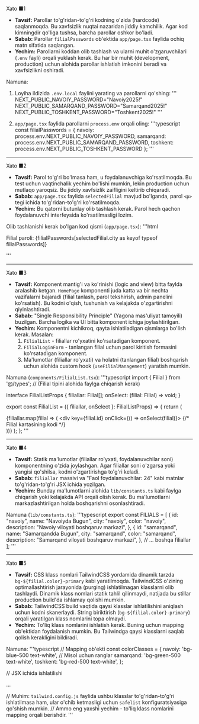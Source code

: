 Xato ■1
- **Tavsif:** Parollar to'g'ridan-to'g'ri kodning o'zida (hardcode) saqlanmoqda. Bu xavfsizlik nuqtai nazaridan jiddiy kamchilik. Agar kod kimningdir qo'liga tushsa, barcha parollar oshkor bo'ladi.
- **Sabab:** Parollar `filialPasswords` ob'ektida `app/page.tsx` faylida ochiq matn sifatida saqlangan.
- **Yechim:** Parollarni koddan olib tashlash va ularni muhit o'zgaruvchilari (`.env` fayli) orqali yuklash kerak. Bu har bir muhit (development, production) uchun alohida parollar ishlatish imkonini beradi va xavfsizlikni oshiradi.

Namuna:
1. Loyiha ildizida `.env.local` faylini yarating va parollarni qo'shing:
'''
NEXT_PUBLIC_NAVOIY_PASSWORD="Navoiy2025!"
NEXT_PUBLIC_SAMARQAND_PASSWORD="Samarqand2025!"
NEXT_PUBLIC_TOSHKENT_PASSWORD="Toshkent2025!"
'''

2. `app/page.tsx` faylida parollarni `process.env` orqali oling:
'''typescript
const filialPasswords = {
  navoiy: process.env.NEXT_PUBLIC_NAVOIY_PASSWORD,
  samarqand: process.env.NEXT_PUBLIC_SAMARQAND_PASSWORD,
  toshkent: process.env.NEXT_PUBLIC_TOSHKENT_PASSWORD
};
'''

---

Xato ■2
- **Tavsif:** Parol to'g'ri bo'lmasa ham, u foydalanuvchiga ko'rsatilmoqda. Bu test uchun vaqtinchalik yechim bo'lishi mumkin, lekin production uchun mutlaqo yaroqsiz. Bu jiddiy xavfsizlik zaifligini keltirib chiqaradi.
- **Sabab:** `app/page.tsx` faylida `selectedFilial` mavjud bo'lganda, parol `<p>` tegi ichida to'g'ridan-to'g'ri ko'rsatilmoqda.
- **Yechim:** Bu qatorni butunlay olib tashlash kerak. Parol hech qachon foydalanuvchi interfeysida ko'rsatilmasligi lozim.

Olib tashlanishi kerak bo'lgan kod qismi (`app/page.tsx`):
'''html
<p className="mt-2 text-xs sm:text-sm text-gray-500">
  Filial paroli: {filialPasswords[selectedFilial.city as keyof typeof filialPasswords]}
</p>
'''

---

Xato ■3
- **Tavsif:** Komponent mantig'i va ko'rinishi (logic and view) bitta faylda aralashib ketgan. `HomePage` komponenti juda katta va bir nechta vazifalarni bajaradi (filial tanlash, parol tekshirish, admin panelini ko'rsatish). Bu kodni o'qish, tushunish va kelajakda o'zgartirishni qiyinlashtiradi.
- **Sabab:** "Single Responsibility Principle" (Yagona mas'uliyat tamoyili) buzilgan. Barcha logika va UI bitta komponent ichiga joylashtirilgan.
- **Yechim:** Komponentni kichikroq, qayta ishlatiladigan qismlarga bo'lish kerak. Masalan:
    1.  `FilialList` - filiallar ro'yxatini ko'rsatadigan komponent.
    2.  `FilialLoginForm` - tanlangan filial uchun parol kiritish formasini ko'rsatadigan komponent.
    3.  Ma'lumotlar (filiallar ro'yxati) va holatni (tanlangan filial) boshqarish uchun alohida custom hook (`useFilialManagement`) yaratish mumkin.

Namuna (`components/FilialList.tsx`):
'''typescript
import { Filial } from '@/types'; // (Filial tipini alohida faylga chiqarish kerak)

interface FilialListProps {
  filiallar: Filial[];
  onSelect: (filial: Filial) => void;
}

export const FilialList = ({ filiallar, onSelect }: FilialListProps) => {
  return (
    <div className="grid ...">
      {filiallar.map(filial => (
        <div key={filial.id} onClick={() => onSelect(filial)}>
          {/* Filial kartasining kodi */}
        </div>
      ))}
    </div>
  );
};
'''

---

Xato ■4
- **Tavsif:** Statik ma'lumotlar (filiallar ro'yxati, foydalanuvchilar soni) komponentning o'zida joylashgan. Agar filiallar soni o'zgarsa yoki yangisi qo'shilsa, kodni o'zgartirishga to'g'ri keladi.
- **Sabab:** `filiallar` massivi va "Faol foydalanuvchilar: 24" kabi matnlar to'g'ridan-to'g'ri JSX ichida yozilgan.
- **Yechim:** Bunday ma'lumotlarni alohida `lib/constants.ts` kabi faylga chiqarish yoki kelajakda API orqali olish kerak. Bu ma'lumotlarni markazlashtirilgan holda boshqarishni osonlashtiradi.

Namuna (`lib/constants.ts`):
'''typescript
export const FILIALS = [
  {
    id: "navoiy",
    name: "Navoiyda Bugun",
    city: "navoiy",
    color: "navoiy",
    description: "Navoiy viloyati boshqaruv markazi",
  },
  {
    id: "samarqand",
    name: "Samarqandda Bugun",
    city: "samarqand",
    color: "samarqand",
    description: "Samarqand viloyati boshqaruv markazi",
  },
  // ... boshqa filiallar
];
'''

---

Xato ■5
- **Tavsif:** CSS klass nomlari TailwindCSS yordamida dinamik tarzda `bg-${filial.color}-primary` kabi yaratilmoqda. TailwindCSS o'zining optimallashtirish jarayonida (purging) ishlatilmagan klasslarni olib tashlaydi. Dinamik klass nomlari statik tahlil qilinmaydi, natijada bu stillar production build'da ishlamay qolishi mumkin.
- **Sabab:** TailwindCSS build vaqtida qaysi klasslar ishlatilishini aniqlash uchun kodni skanerlaydi. String biriktirish (`bg-${filial.color}-primary`) orqali yaratilgan klass nomlarini topa olmaydi.
- **Yechim:** To'liq klass nomlarini ishlatish kerak. Buning uchun mapping ob'ektidan foydalanish mumkin. Bu Tailwindga qaysi klasslarni saqlab qolish kerakligini bildiradi.

Namuna:
'''typescript
// Mapping ob'ekti
const colorClasses = {
  navoiy: 'bg-blue-500 text-white', // Misol uchun ranglar
  samarqand: 'bg-green-500 text-white',
  toshkent: 'bg-red-500 text-white',
};

// JSX ichida ishlatilishi
<div className={`... ${colorClasses[filial.color]}`}>
  ...
</div>

// Muhim: `tailwind.config.js` faylida ushbu klasslar to'g'ridan-to'g'ri ishlatilmasa ham, ular o'chib ketmasligi uchun `safelist` konfiguratsiyasiga qo'shish mumkin.
// Ammo eng yaxshi yechim - to'liq klass nomlarini mapping orqali berishdir.
'''
